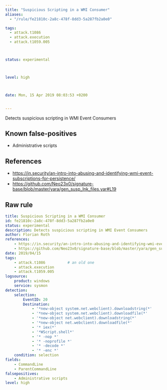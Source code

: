```yaml
---
title: "Suspicious Scripting in a WMI Consumer"
aliases:
  - "/rule/fe21810c-2a8c-478f-8dd3-5a287fb2a0e0"

tags:
  - attack.t1086
  - attack.execution
  - attack.t1059.005



status: experimental



level: high



date: Mon, 15 Apr 2019 08:03:53 +0200


---
```


Detects suspicious scripting in WMI Event Consumers

<!--more-->


## Known false-positives

* Administrative scripts



## References

* https://in.security/an-intro-into-abusing-and-identifying-wmi-event-subscriptions-for-persistence/
* https://github.com/Neo23x0/signature-base/blob/master/yara/gen_susp_lnk_files.yar#L19


## Raw rule
```yaml
title: Suspicious Scripting in a WMI Consumer
id: fe21810c-2a8c-478f-8dd3-5a287fb2a0e0
status: experimental
description: Detects suspicious scripting in WMI Event Consumers
author: Florian Roth
references:
    - https://in.security/an-intro-into-abusing-and-identifying-wmi-event-subscriptions-for-persistence/
    - https://github.com/Neo23x0/signature-base/blob/master/yara/gen_susp_lnk_files.yar#L19
date: 2019/04/15
tags:
    - attack.t1086          # an old one
    - attack.execution
    - attack.t1059.005
logsource:
    product: windows
    service: sysmon
detection:
    selection:
        EventID: 20
        Destination:
            - '*new-object system.net.webclient).downloadstring(*'
            - '*new-object system.net.webclient).downloadfile(*'
            - '*new-object net.webclient).downloadstring(*'
            - '*new-object net.webclient).downloadfile(*'
            - '* iex(*'
            - '*WScript.shell*'
            - '* -nop *'
            - '* -noprofile *'
            - '* -decode *'
            - '* -enc *'
    condition: selection
fields:
    - CommandLine
    - ParentCommandLine
falsepositives:
    - Administrative scripts
level: high

```
